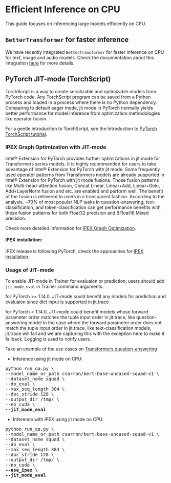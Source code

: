 <!--Copyright 2022 The HuggingFace Team. All rights reserved.

Licensed under the Apache License, Version 2.0 (the "License"); you may not use this file except in compliance with
the License. You may obtain a copy of the License at

http://www.apache.org/licenses/LICENSE-2.0

Unless required by applicable law or agreed to in writing, software distributed under the License is distributed on
an "AS IS" BASIS, WITHOUT WARRANTIES OR CONDITIONS OF ANY KIND, either express or implied. See the License for the

⚠️ Note that this file is in Markdown but contain specific syntax for our doc-builder (similar to MDX) that may not be
rendered properly in your Markdown viewer.

-->

# Efficient Inference on CPU

This guide focuses on inferencing large models efficiently on CPU.

## `BetterTransformer` for faster inference

We have recently integrated `BetterTransformer` for faster inference on CPU for text, image and audio models. Check the documentation about this integration [here](https://huggingface.co/docs/optimum/bettertransformer/overview) for more details.

## PyTorch JIT-mode (TorchScript)
TorchScript is a way to create serializable and optimizable models from PyTorch code. Any TorchScript program can be saved from a Python process and loaded in a process where there is no Python dependency.
Comparing to default eager mode, jit mode in PyTorch normally yields better performance for model inference from optimization methodologies like operator fusion.

For a gentle introduction to TorchScript, see the Introduction to [PyTorch TorchScript tutorial](https://pytorch.org/tutorials/beginner/Intro_to_TorchScript_tutorial.html#tracing-modules).

### IPEX Graph Optimization with JIT-mode
Intel® Extension for PyTorch provides further optimizations in jit mode for Transformers series models. It is highly recommended for users to take advantage of Intel® Extension for PyTorch with jit mode. Some frequently used operator patterns from Transformers models are already supported in Intel® Extension for PyTorch with jit mode fusions. Those fusion patterns like Multi-head-attention fusion, Concat Linear, Linear+Add, Linear+Gelu, Add+LayerNorm fusion and etc. are enabled and perform well. The benefit of the fusion is delivered to users in a transparent fashion. According to the analysis, ~70% of most popular NLP tasks in question-answering, text-classification, and token-classification can get performance benefits with these fusion patterns for both Float32 precision and BFloat16 Mixed precision.

Check more detailed information for [IPEX Graph Optimization](https://intel.github.io/intel-extension-for-pytorch/cpu/latest/tutorials/features/graph_optimization.html).

#### IPEX installation:

IPEX release is following PyTorch, check the approaches for [IPEX installation](https://intel.github.io/intel-extension-for-pytorch/).

### Usage of JIT-mode
To enable JIT-mode in Trainer for evaluaion or prediction, users should add `jit_mode_eval` in Trainer command arguments.

<Tip warning={true}>

for PyTorch >= 1.14.0. JIT-mode could benefit any models for prediction and evaluaion since dict input is supported in jit.trace

for PyTorch < 1.14.0. JIT-mode could benefit models whose forward parameter order matches the tuple input order in jit.trace, like question-answering model
In the case where the forward parameter order does not match the tuple input order in jit.trace, like text-classification models, jit.trace will fail and we are capturing this with the exception here to make it fallback. Logging is used to notify users.

</Tip>

Take an example of the use cases on [Transformers question-answering](https://github.com/huggingface/transformers/tree/main/examples/pytorch/question-answering)


- Inference using jit mode on CPU:
<pre>python run_qa.py \
--model_name_or_path csarron/bert-base-uncased-squad-v1 \
--dataset_name squad \
--do_eval \
--max_seq_length 384 \
--doc_stride 128 \
--output_dir /tmp/ \
--no_cuda \
<b>--jit_mode_eval </b></pre> 

- Inference with IPEX using jit mode on CPU:
<pre>python run_qa.py \
--model_name_or_path csarron/bert-base-uncased-squad-v1 \
--dataset_name squad \
--do_eval \
--max_seq_length 384 \
--doc_stride 128 \
--output_dir /tmp/ \
--no_cuda \
<b>--use_ipex \</b>
<b>--jit_mode_eval</b></pre> 
